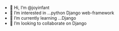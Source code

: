 - 👋 Hi, I’m @joyinfant
- 👀 I’m interested in ...python Django web-framework
- 🌱 I’m currently learning ...Django
- 💞️ I’m looking to collaborate on Django

<!---
joyinfant/joyinfant is a ✨ special ✨ repository because its `README.md` (this file) appears on your GitHub profile.
You can click the Preview link to take a look at your changes.
--->
